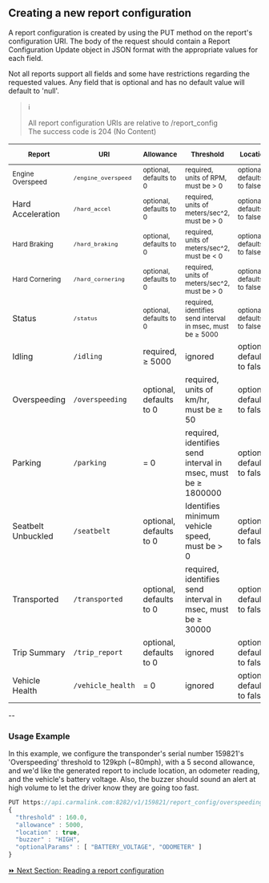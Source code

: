 <h2>Creating a new report configuration</h2>
A report configuration is created by using the PUT method on the report's configuration URI. The body of the request should contain a Report Configuration Update object in JSON format with the appropriate values for each field.  

Not all reports support all fields and some have restrictions regarding the requested values. Any field that is optional and has no default value will default to 'null'.  

> :information_source:   
>
> All report configuration URIs are relative to /report_config  
> The success code is 204 (No Content)  

<sub>Report</sub> | <sub>URI</sub> | <sub>Allowance</sub> | <sub>Threshold</sub> | <sub>Location</sub> | <sub>Buzzer</sub> | <sub>Optional Parameters</sub> | <sub>Optional Conditions</sub>
-------|-----|-----------|-----------|----------|--------|---------------------|---------------------
<sub>Engine Overspeed</sub> | <sub>`/engine_overspeed`</sub> | <sub>optional, defaults to 0</sub> | <sub>required, units of RPM, must be > 0</sub> | <sub>optional, defaults to false</sub> | <sub>optional</sub> | <sub>optional</sub> | <sub>not supported</sub>  
Hard Acceleration</sub> | <sub>`/hard_accel`</sub> | <sub>optional, defaults to 0</sub> | <sub>required, units of meters/sec^2, must be > 0</sub> | <sub>optional, defaults to false</sub> | <sub>optional</sub> | <sub>optional</sub> | <sub>not supported</sub>   
<sub>Hard Braking</sub> | <sub>`/hard_braking`</sub> | <sub>optional, defaults to 0</sub> | <sub>required, units of meters/sec^2, must be < 0</sub> | <sub>optional, defaults to false</sub> | <sub>optional</sub> | <sub>optional</sub> | <sub>not supported</sub>  
<sub>Hard Cornering</sub> | <sub>`/hard_cornering`</sub> | <sub>optional, defaults to 0</sub> | <sub>required, units of meters/sec^2, must be > 0</sub> | <sub>optional, defaults to false</sub> | <sub>optional</sub> | <sub>optional</sub> | <sub>not supported</sub>  
Status | <sub>`/status` | <sub>optional, defaults to 0 | <sub>required, identifies send interval in msec, must be ≥ 5000 | <sub>optional, defaults to false | <sub>ignored | <sub>optional | <sub>not supported  
Idling | `/idling` | required, ≥ 5000 | ignored | optional, defaults to false | optional | optional | not supported  
Overspeeding | `/overspeeding` | optional, defaults to 0 | required, units of km/hr, must be ≥ 50 | optional, defaults to false | optional | optional | not supported  
Parking | `/parking` | = 0 | required, identifies send interval in msec, must be ≥ 1800000 | optional, defaults to false | ignored | optional | not supported  
Seatbelt Unbuckled | `/seatbelt` | optional, defaults to 0 | Identifies minimum vehicle speed, must be > 0 | optional, defaults to false | optional | optional | not supported  
Transported | `/transported` | optional, defaults to 0 | required, identifies send interval in msec, must be ≥ 30000 | optional, defaults to false | ignored | optional | not supported  
Trip Summary | `/trip_report` | optional, defaults to 0 | ignored | optional, defaults to false | ignored | optional | optional | not supported  
Vehicle Health | `/vehicle_health` | = 0 | ignored | optional, defaults to false | ignored | optional | optional  


--
<h3>Usage Example</h3>  
In this example, we configure the transponder's serial number 159821's 'Overspeeding' threshold to 129kph (~80mph), with a 5 second allowance, and we'd like the generated report to include location, an odometer reading, and the vehicle's battery voltage.  Also, the buzzer should sound an alert at high volume to let the driver know they are going too fast.  

```javascript
PUT https://api.carmalink.com:8282/v1/159821/report_config/overspeeding  
{  
  "threshold" : 160.0,  
  "allowance" : 5000,  
  "location" : true,  
  "buzzer" : "HIGH",  
  "optionalParams" : [ "BATTERY_VOLTAGE", "ODOMETER" ]  
}  
```

[:fast_forward: Next Section: Reading a report configuration](/readingReportConfig.md)
